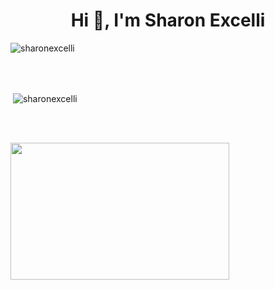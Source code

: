 <h1 align="center">Hi 👋, I'm Sharon Excelli</h1>


<p><img align="center" src="https://github-readme-stats.vercel.app/api/top-langs?username=sharonexcelli&show_icons=true&theme=cobalt&locale=en&layout=compact" alt="sharonexcelli" /></p>
<br> </br>
<p>&nbsp;<img align="center" src="https://github-readme-stats.vercel.app/api?username=sharonexcelli&show_icons=true&locale=en" alt="sharonexcelli" /></p>
<br> </br>
<p><img align="center" alt="" src="https://images7.alphacoders.com/100/thumb-350-1002612.png" style="width: 350px; height: 219px;" /></p>
